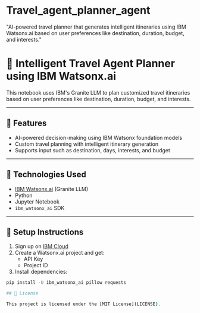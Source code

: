 # Travel_agent_planner_agent
"AI-powered travel planner that generates intelligent itineraries using IBM Watsonx.ai based on user preferences like destination, duration, budget, and interests."

# 🧳 Intelligent Travel Agent Planner using IBM Watsonx.ai

This notebook uses IBM's Granite LLM to plan customized travel itineraries based on user preferences like destination, duration, budget, and interests.

---

## 🚀 Features
- AI-powered decision-making using IBM Watsonx foundation models
- Custom travel planning with intelligent itinerary generation
- Supports input such as destination, days, interests, and budget

---

## 🧰 Technologies Used
- [IBM Watsonx.ai](https://www.ibm.com/watsonx) (Granite LLM)
- Python
- Jupyter Notebook
- `ibm_watsonx_ai` SDK

---

## 🔐 Setup Instructions

1. Sign up on [IBM Cloud](https://cloud.ibm.com/registration)
2. Create a Watsonx.ai project and get:
   - API Key
   - Project ID
3. Install dependencies:
```bash
pip install -U ibm_watsonx_ai pillow requests

## 📜 License

This project is licensed under the [MIT License](LICENSE).

